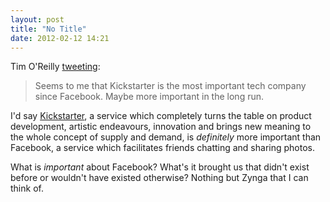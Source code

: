 ```yaml
---
layout: post
title: "No Title"
date: 2012-02-12 14:21
---
```


Tim O'Reilly [tweeting](https://twitter.com/#!/timoreilly/status/167741234390106113):

> Seems to me that Kickstarter is the most important tech company since Facebook. Maybe more important in the long run.

I'd say [Kickstarter](http://www.kickstarter.com/), a service which completely turns the table on product development, artistic endeavours, innovation and brings new meaning to the whole concept of supply and demand, is *definitely* more important than Facebook, a service which facilitates friends chatting and sharing photos.

What is *important* about Facebook? What's it brought us that didn't exist before or wouldn't have existed otherwise? Nothing but Zynga that I can think of.